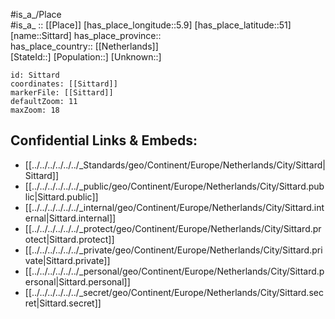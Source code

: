 ﻿---
location: [51,5.9] 
mapzoom: [7,12] 
mapmarker: city 
type: City
tags:
- geo/City


SpocWebEntityId: 34295
isDeleted: false
confidential: public

---
#is_a_/Place  
#is_a_ :: [[Place]] 
[has_place_longitude::5.9] 
[has_place_latitude::51] 
[name::Sittard] 
has_place_province::  
has_place_country:: [[Netherlands]]  
[StateId::] 
[Population::] 
[Unknown::] 


```leaflet
id: Sittard
coordinates: [[Sittard]] 
markerFile: [[Sittard]] 
defaultZoom: 11 
maxZoom: 18
```


## Confidential Links & Embeds: 
- [[../../../../../../_Standards/geo/Continent/Europe/Netherlands/City/Sittard|Sittard]] 
- [[../../../../../../_public/geo/Continent/Europe/Netherlands/City/Sittard.public|Sittard.public]] 
- [[../../../../../../_internal/geo/Continent/Europe/Netherlands/City/Sittard.internal|Sittard.internal]] 
- [[../../../../../../_protect/geo/Continent/Europe/Netherlands/City/Sittard.protect|Sittard.protect]] 
- [[../../../../../../_private/geo/Continent/Europe/Netherlands/City/Sittard.private|Sittard.private]] 
- [[../../../../../../_personal/geo/Continent/Europe/Netherlands/City/Sittard.personal|Sittard.personal]] 
- [[../../../../../../_secret/geo/Continent/Europe/Netherlands/City/Sittard.secret|Sittard.secret]] 
